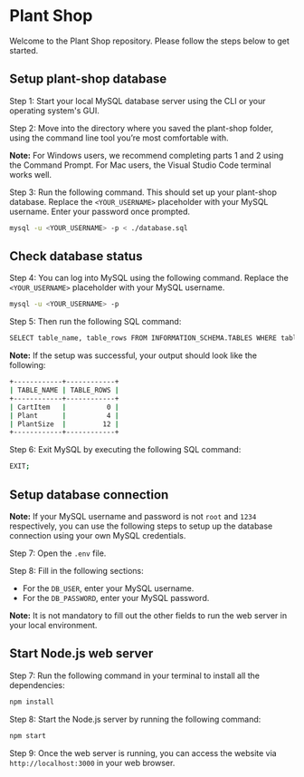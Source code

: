 # Plant Shop

Welcome to the Plant Shop repository. Please follow the steps below to get started.

## Setup plant-shop database

Step 1: Start your local MySQL database server using the CLI or your operating system's GUI.

Step 2: Move into the directory where you saved the plant-shop folder, using the command line tool you’re most comfortable with.

**Note:** For Windows users, we recommend completing parts 1 and 2 using the Command Prompt. For Mac users, the Visual Studio Code terminal works well.

Step 3: Run the following command. This should set up your plant-shop database. Replace the `<YOUR_USERNAME>` placeholder with your MySQL username. Enter your password once prompted.

```bash
mysql -u <YOUR_USERNAME> -p < ./database.sql
```

## Check database status

Step 4: You can log into MySQL using the following command. Replace the `<YOUR_USERNAME>` placeholder with your MySQL username.

```bash
mysql -u <YOUR_USERNAME> -p
```

Step 5: Then run the following SQL command:

```bash
SELECT table_name, table_rows FROM INFORMATION_SCHEMA.TABLES WHERE table_schema= 'plant_shop_database';
```

**Note:** If the setup was successful, your output should look like the following:

```bash
+------------+------------+
| TABLE_NAME | TABLE_ROWS |
+------------+------------+
| CartItem   |          0 |
| Plant      |          4 |
| PlantSize  |         12 |
+------------+------------+
```

Step 6: Exit MySQL by executing the following SQL command:

```bash
EXIT;
```

## Setup database connection

**Note:** If your MySQL username and password is not `root` and `1234` respectively, you can use the following steps to setup up the database connection using your own MySQL credentials.

Step 7: Open the `.env` file.

Step 8: Fill in the following sections:

- For the `DB_USER`, enter your MySQL username.
- For the `DB_PASSWORD`, enter your MySQL password.

**Note:** It is not mandatory to fill out the other fields to run the web server in your local environment.

## Start Node.js web server

Step 7: Run the following command in your terminal to install all the dependencies:

```bash
npm install
```

Step 8: Start the Node.js server by running the following command:

```bash
npm start
```

Step 9: Once the web server is running, you can access the website via `http://localhost:3000` in your web browser.
